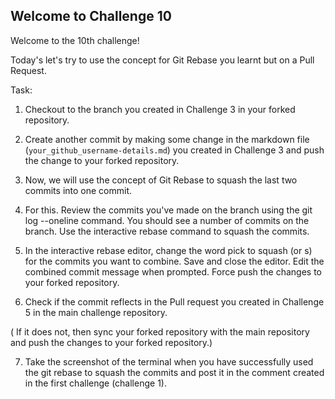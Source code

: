 ## Welcome to Challenge 10

Welcome to the 10th challenge! 

Today's let's try to use the concept for Git Rebase you learnt but on a Pull Request.


Task: 

1. Checkout to the branch you created in Challenge 3 in your forked repository. 
 

2. Create another commit by making some change in the markdown file (``your_github_username-details.md``) you created in Challenge 3 and push the change to your forked repository.


3. Now, we will use the concept of Git Rebase to squash the last two commits into one commit.

4. For this. Review the commits you've made on the branch using the git log --oneline command. You should see a number of commits on the branch. Use the interactive rebase command to squash the commits.

5. In the interactive rebase editor, change the word pick to squash (or s) for the commits you want to combine. Save and close the editor. Edit the combined commit message when prompted. Force push the changes to your forked repository.

6. Check if the commit reflects in the Pull request you created in Challenge 5 in the main challenge repository.

( If it does not, then sync your forked repository with the main repository and push the changes to your forked repository.)

7. Take the screenshot of the terminal when you have successfully used the git rebase to squash the commits and post it in the comment created in the first challenge (challenge 1).

